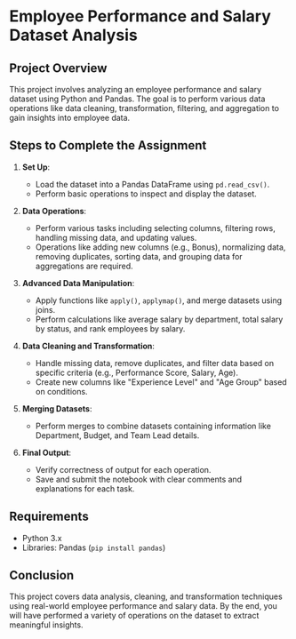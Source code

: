 # Employee Performance and Salary Dataset Analysis

## Project Overview
This project involves analyzing an employee performance and salary dataset using Python and Pandas. The goal is to perform various data operations like data cleaning, transformation, filtering, and aggregation to gain insights into employee data.

## Steps to Complete the Assignment
1. **Set Up**: 
   - Load the dataset into a Pandas DataFrame using `pd.read_csv()`.
   - Perform basic operations to inspect and display the dataset.

2. **Data Operations**: 
   - Perform various tasks including selecting columns, filtering rows, handling missing data, and updating values.
   - Operations like adding new columns (e.g., Bonus), normalizing data, removing duplicates, sorting data, and grouping data for aggregations are required.

3. **Advanced Data Manipulation**:
   - Apply functions like `apply()`, `applymap()`, and merge datasets using joins.
   - Perform calculations like average salary by department, total salary by status, and rank employees by salary.

4. **Data Cleaning and Transformation**:
   - Handle missing data, remove duplicates, and filter data based on specific criteria (e.g., Performance Score, Salary, Age).
   - Create new columns like "Experience Level" and "Age Group" based on conditions.

5. **Merging Datasets**:
   - Perform merges to combine datasets containing information like Department, Budget, and Team Lead details.

6. **Final Output**:
   - Verify correctness of output for each operation.
   - Save and submit the notebook with clear comments and explanations for each task.

## Requirements
- Python 3.x
- Libraries: Pandas (`pip install pandas`)


## Conclusion
This project covers data analysis, cleaning, and transformation techniques using real-world employee performance and salary data. By the end, you will have performed a variety of operations on the dataset to extract meaningful insights.
